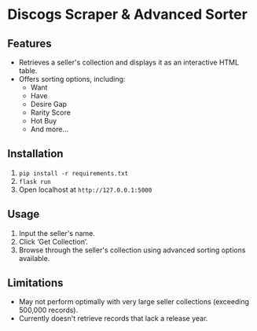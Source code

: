 # Discogs Scraper & Advanced Sorter

## Features

- Retrieves a seller's collection and displays it as an interactive HTML table.
- Offers sorting options, including:
  - Want
  - Have
  - Desire Gap
  - Rarity Score
  - Hot Buy
  - And more...

## Installation

1. `pip install -r requirements.txt`
2. `flask run`
3. Open localhost at `http://127.0.0.1:5000`

## Usage

1. Input the seller's name.
2. Click ‘Get Collection’.
3. Browse through the seller's collection using advanced sorting options available.

## Limitations

- May not perform optimally with very large seller collections (exceeding 500,000 records).
- Currently doesn't retrieve records that lack a release year.
